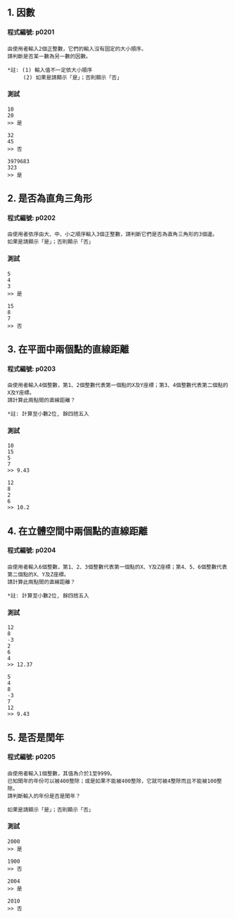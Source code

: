 
## 1. 因數

#### 程式編號: p0201 <p/>
```
由使用者輸入2個正整數，它們的輸入沒有固定的大小順序。
請判斷是否某一數為另一數的因數。

*註: (1) 輸入值不一定依大小順序
     (2) 如果是請顯示「是」；否則顯示「否」
```

#### 測試
```
10
20
>> 是

32
45
>> 否

3979683
323
>> 是
```


## 2. 是否為直角三角形

#### 程式編號: p0202 <p/>
```
由使用者依序由大、中、小之順序輸入3個正整數，請判斷它們是否為直角三角形的3個邊。
如果是請顯示「是」；否則顯示「否」
```


#### 測試
```
5
4
3
>> 是

15
8
7
>> 否
```



## 3. 在平面中兩個點的直線距離

#### 程式編號: p0203 <p/>
```
由使用者輸入4個整數，第1、2個整數代表第一個點的X及Y座標；第3、4個整數代表第二個點的X及Y座標。
請計算此兩點間的直線距離？

*註: 計算至小數2位, 餘四捨五入
```

#### 測試
```
10
15
5
7
>> 9.43

12
8
2
6
>> 10.2
```



## 4. 在立體空間中兩個點的直線距離

#### 程式編號: p0204 <p/>
```
由使用者輸入6個整數，第1、2、3個整數代表第一個點的X、Y及Z座標；第4、5、6個整數代表第二個點的X、Y及Z座標。
請計算此兩點間的直線距離？

*註: 計算至小數2位, 餘四捨五入
```

#### 測試
```
12
8
-3
2
6
4
>> 12.37

5
4
8
-3
7
12
>> 9.43
```

## 5. 是否是閏年

#### 程式編號: p0205 <p/>
```
由使用者輸入1個整數，其值為介於1至9999。
已知閏年的年份可以被400整除；或是如果不能被400整除，它就可被4整除而且不能被100整除。
請判斷輸入的年份是否是閏年？

如果是請顯示「是」；否則顯示「否」
```

#### 測試
```
2000
>> 是

1900
>> 否

2004
>> 是

2010
>> 否
```
